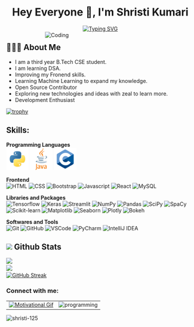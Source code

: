 <h1 align="center">Hey Everyone 👋, I'm Shristi Kumari</h1>
<center><a href="https://git.io/typing-svg"><img src="https://readme-typing-svg.demolab.com?font=Rockwell&weight=700&size=25&pause=4000&color=3799F7&width=975&lines=Frontend+Developer+%7C+Data+Analyst+%7C+Exploring+ML+%7C+Development+Enthusiast" alt="Typing SVG" /></a>
</center>
<img align="right" alt="Coding" width="400" src="https://mir-s3-cdn-cf.behance.net/project_modules/disp/601014116770475.6068beff4640a.gif">

## 👨🏻‍💻 About Me
-  I am a third year B.Tech CSE student.
-  I am learning DSA.
-  Improving my Fronend skills.
-  Learning Machine Learning to expand my knowledge.
-  Open Source Contributor  
-  Exploring new technologies and ideas with zeal to learn more.
-  Development Enthusiast


[![trophy](https://github-profile-trophy.vercel.app/?username=SHRISTI-125&title=Commits,Experience,Repository&theme=onedark)](https://github.com/ryo-ma/github-profile-trophy)

## Skills:

<b>Programming Languages</b><br>
<img src = "https://raw.githubusercontent.com/github/explore/master/topics/python/python.png" width="60px">
<img src = "https://raw.githubusercontent.com/github/explore/master/topics/java/java.png" width = "60px">
<img src = "https://raw.githubusercontent.com/github/explore/master/topics/c/c.png" width = "60px">
<!--<img src = "https://raw.githubusercontent.com/github/explore/master/topics/cpp/cpp.png" width = "60px">-->

<b>Frontend</b><br>
![HTML](https://img.shields.io/badge/HTML5-E34F26?style=for-the-badge&logo=html5&logoColor=white)
![CSS](https://img.shields.io/badge/CSS5-1572B6?style=for-the-badge&logo=css3&logoColor=white)
![Bootstrap](https://img.shields.io/badge/Bootstrap-563D7C?style=for-the-badge&logo=bootstrap&logoColor=white)
![Javascript](https://img.shields.io/badge/Javascript-F0DB4F?style=for-the-badge&labelColor=black&logo=javascript&logoColor=F0DB4F)
![React](https://img.shields.io/badge/-React-61DBFB?style=for-the-badge&labelColor=black&logo=react&logoColor=61DBFB)
![MySQL](https://img.shields.io/badge/MySQL-lightgrey?logo=mysql&style=for-the-badge&logoColor=white&labelColor=blue)

<b>Libraries and Packages</b><br>
![Tensorflow](https://img.shields.io/badge/Tensorflow-007acc?style=for-the-badge&labelColor=black&logo=tensorflow&logoColor=007acc)
![Keras](https://img.shields.io/badge/keras-white?style=for-the-badge&logo=keras&logoColor=red)
![Streamlit](https://img.shields.io/badge/streamlit-000000?style=for-the-badge&logo=streamlit&logoColor=red)
![NumPy](https://img.shields.io/badge/numpy-white?style=for-the-badge&logo=numpy&logoColor=blue)
![Pandas](https://img.shields.io/badge/pandas-000000?style=for-the-badge&logo=pandas&logoColor=#00008B)
![SciPy](https://img.shields.io/badge/scipy-000000?style=for-the-badge&logo=scipy&logoColor=blue)
![SpaCy](https://img.shields.io/badge/spacy-000000?style=for-the-badge&logo=spacy&logoColor=blue)
![Scikit-learn](https://img.shields.io/badge/scikitlearn-000000?style=for-the-badge&logo=scikitlearn&logoColor=orange)
![Matplotlib](https://img.shields.io/badge/matplotlib-white?style=for-the-badge&logo=matplotlib&logoColor=white)
![Seaborn](https://img.shields.io/badge/seaborn-blue?style=for-the-badge&logo=seaborn&logoColor=grey)
![Plotly](https://img.shields.io/badge/plotly-000000?style=for-the-badge&logo=plotly&logoColor=pink)
![Bokeh](https://img.shields.io/badge/bokeh-pink?style=for-the-badge&logo=bokeh&logoColor=green)


<b>Softwares and Tools</b><br>
![Git](https://img.shields.io/badge/Git-F05032?style=for-the-badge&logo=git&logoColor=white)
![GitHub](https://img.shields.io/badge/GitHub-181717?style=for-the-badge&logo=github&logoColor=white)
![VSCode](https://img.shields.io/badge/Visual_Studio-0078d7?style=for-the-badge&logo=visual%20studio&logoColor=white)
![PyCharm](https://img.shields.io/badge/PyCharm-000000?style=for-the-badge&logo=pycharm&logoColor=white)
![IntelliJ IDEA](https://img.shields.io/badge/IntelliJ_IDEA-000000?style=for-the-badge&logo=intellij-idea&logoColor=white)
<!--![Jupter-Notebook](https://img.shields.io/badge/Jupyter_Notebook-000000?style=for-the-badge&logo=jupyter_notebook&logoColor=white)-->

## <img src="https://media.giphy.com/media/iY8CRBdQXODJSCERIr/giphy.gif" width="35"><b> Github Stats </b>

<!--<img src="https://github-readme-stats.vercel.app/api/top-langs/?username=SHRISTI-125&theme=merko&layout=pie">-->
<img src="https://github-readme-stats.vercel.app/api/top-langs/?username=SHRISTI-125&theme=merko&layout=pie&exclude_repo=Advanced-Data-Visualization-using-Seaborn,Book-Recommender-System">

<br>
<img src="https://github-readme-stats.vercel.app/api?username=SHRISTI-125&theme=omni&show_icons=true"/><br>
<a href="https://git.io/streak-stats"><img src="https://streak-stats.demolab.com?user=shristi-125&theme=aura-dark" alt="GitHub Streak" /></a><br>
<!--
<p><img align="left" src="https://github-readme-stats.vercel.app/api/top-langs?username=shristi-125&theme=github_dark&show_icons=true&locale=en&layout=compact" alt="shristi-125" /></p><br>
<!--
![Git](https://github.com/Platane/snk/raw/output/github-contribution-grid-snake.svg)-->


<h3 align="left">Connect with me:</h3>

<table style="border-collapse: collapse; border: none;">
  <tr>
    <td style="border: none; padding: 10;">
    <!--<p align="left">
      <a href="https://www.linkedin.com/in/shristi-kumari-365a48276/">
      <img src = "https://github.com/SHRISTI-125/SHRISTI-125/blob/main/linkedin_logo.png"width = "40px" >-->
      <a href="https://github.com/SHRISTI-125" target="_blank">
  <img src="https://user-images.githubusercontent.com/74038190/212257468-1e9a91f1-b626-4baa-b15d-5c385dfa7ed2.gif" height="200" alt="Motivational Gif">
      </a>
<!-- <a href="https://github.com/SHRISTI-125" target="_blank">
  <img src = "https://raw.githubusercontent.com/github/explore/master/topics/github/github.png" width = "60px" alt="SHRISTI-125" />
 </a>-->
<td style="border: none; padding: 10;">
    <img src="https://media.giphy.com/media/26tn33aiTi1jkl6H6/giphy.gif" alt="programming" width="300px" height="240px">
</td>
  </tr>
</table>

  <p align="left"> <img src="https://komarev.com/ghpvc/?username=SHRISTI-125&label=Profile%20views&color=green&style=flat" alt="shristi-125" /> </p>




